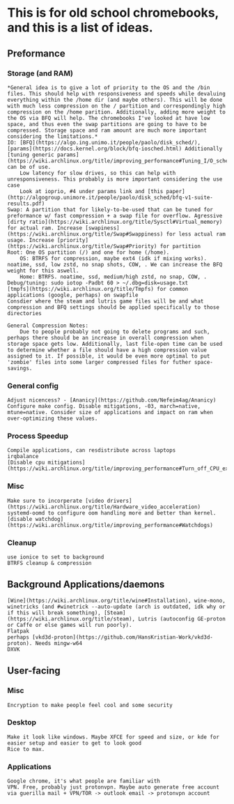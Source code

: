 # This is for old school chromebooks, and this is a list of ideas.

## Preformance

### Storage (and RAM)
    *General idea is to give a lot of priority to the OS and the /bin files. This should help with responsiveness and speeds while devaluing everything within the /home dir (and maybe others). This will be done with much less compression on the / partition and correspondingly high compression on the /home parition. Additionally, adding more weight to the OS via BFQ will help. The chromebooks I've looked at have low space, and thus even the swap partitions are going to have to be compressed. Storage space and ram amount are much more important considering the limitations.*
    IO: [BFQ](https://algo.ing.unimo.it/people/paolo/disk_sched/), [params](https://docs.kernel.org/block/bfq-iosched.html) Additionally [tuning generic params](https://wiki.archlinux.org/title/improving_performance#Tuning_I/O_scheduler) can be of use.
        Low latency for slow drives, so this can help with unresponsiveness. This probably is more important considering the use case
        Look at ioprio, #4 under params link and [this paper](http://algogroup.unimore.it/people/paolo/disk_sched/bfq-v1-suite-results.pdf)
    Swap: A partition that for likely-to-be-used that can be tuned for preformance w/ fast compression + a swap file for overflow. Agressive [dirty ratio](https://wiki.archlinux.org/title/Sysctl#Virtual_memory) for actual ram. Increase [swapiness](https://wiki.archlinux.org/title/Swap#Swappiness) for less actual ram usage. Increase [priority](https://wiki.archlinux.org/title/Swap#Priority) for partition 
    Root: One OS partition (/) and one for home (/home).
        OS: BTRFS for compression, maybe ext4 (idk if mixing works). noatime, ssd, low zstd, no snap shots, COW, . We can increase the BFQ weight for this aswell.
        Home: BTRFS. noatime, ssd, medium/high zstd, no snap, COW, . 
    Debug/tuning: sudo iotop -Padbt 60 > ~/.dbg=disk=usage.txt
    [tmpfs](https://wiki.archlinux.org/title/Tmpfs) for common applications (google, perhaps) on swapfile
    Consdier where the steam and lutris game files will be and what compression and BFQ settings should be applied specifically to those directories

    General Compression Notes:
        Due to people probably not going to delete programs and such, perhaps there should be an increase in overall compression when storage space gets low. Additionally, last file-open time can be used to determine whether a file should have a high compression value assigned to it. If possible, it would be even more optimal to put 'zombie' files into some larger compressed files for futher space-savings.

### General config
    Adjust nicencess? - [Ananicy](https://github.com/Nefeim4ag/Ananicy)
    Configure make config. Disable mitigations, -03, march=native, mtune=native. Consider size of applications and impact on ram when over-optimizing these values.

### Process Speedup
    Compile applications, can resdistribute across laptops
    irqbalance
    [Disable cpu mitigations](https://wiki.archlinux.org/title/improving_performance#Turn_off_CPU_exploit_mitigations)

### Misc
    Make sure to incorperate [video drivers](https://wiki.archlinux.org/title/Hardware_video_acceleration)
    systemd-oomd to configure oom handling more and better than kernel.
    [disable watchdog](https://wiki.archlinux.org/title/improving_performance#Watchdogs)


### Cleanup
    use ionice to set to background
    BTRFS cleanup & compression

## Background Applications/daemons
    [Wine](https://wiki.archlinux.org/title/wine#Installation), wine-mono, winetricks (and #winetrick --auto-update (arch is outdated, idk why or if this will break something), [Steam](https://wiki.archlinux.org/title/steam), Lutris (autoconfig GE-proton or Caffe or else games will run poorly).
    Flatpak
    perhaps [vkd3d-proton](https://github.com/HansKristian-Work/vkd3d-proton). Needs mingw-w64
    DXVK

## User-facing

### Misc
    Encryption to make people feel cool and some security

### Desktop
    Make it look like windows. Maybe XFCE for speed and size, or kde for easier setup and easier to get to look good
    Rice to max. 

### Applications
    Google chrome, it's what people are familiar with
    VPN. Free, probably just protonvpn. Maybe auto generate free account via guerilla mail + VPN/TOR -> outlook email -> protonvpn account

